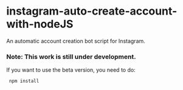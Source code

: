 # instagram-auto-create-account-with-nodeJS
An automatic account creation bot script for Instagram.
### Note: This work is still under development.

 If you want to use the beta version, you need to do:
 
 ```javascript
  npm install 
 ```
